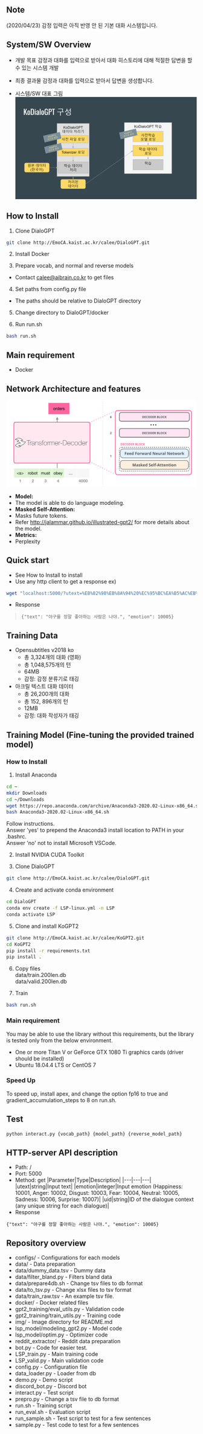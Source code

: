 ## Note
(2020/04/23) 감정 입력은 아직 반영 안 된 기본 대화 시스템입니다.

## System/SW Overview
* 개발 목표
감정과 대화를 입력으로 받아서 대화 히스토리에 대해 적절한 답변을 할 수 있는 시스템 개발

* 최종 결과물
감정과 대화를 입력으로 받아서 답변을 생성합니다.

* 시스템/SW 대표 그림
![대화 시스템 대표 그림](img/system.png)

## How to Install
1. Clone DialoGPT  
```bash
git clone http://EmoCA.kaist.ac.kr/calee/DialoGPT.git
```

2. Install Docker

3. Prepare vocab, and normal and reverse models  
* Contact calee@aibrain.co.kr to get files

4. Set paths from config.py file  
* The paths should be relative to DialoGPT directory

5. Change directory to DialoGPT/docker

6. Run run.sh
```bash
bash run.sh
```

## Main requirement
* Docker

## Network Architecture and features
![Network Architecture](img/architecture.png)
* **Model:**
* The model is able to do language modeling.
* **Masked Self-Attention:**
* Masks future tokens.
* Refer http://jalammar.github.io/illustrated-gpt2/ for more details about the model.
* **Metrics:**
* Perplexity

## Quick start
* See How to Install to install
* Use any http client to get a response
ex)
```bash
wget "localhost:5000/?utext=%EB%82%98%EB%8A%94%20%EC%95%BC%EA%B5%AC%EB%A5%BC%20%EC%A2%8B%EC%95%84%ED%95%B4.&emotion=10001&uid=1"
```
* Response
> ```
> {"text": "야구를 정말 좋아하는 사람은 나야.", "emotion": 10005}
> ```

## Training Data
* Opensubtitles v2018 ko
  - 총 3,324개의 대화 (영화)
  - 총 1,048,575개의 턴
  - 64MB
  - 감정: 감정 분류기로 태깅
* 아크릴 텍스트 대화 데이터
  - 총 26,200개의 대화
  - 총 152, 896개의 턴
  - 12MB
  - 감정: 대화 작성자가 태깅

## Training Model (Fine-tuning the provided trained model)
### How to Install
1. Install Anaconda  
```bash
cd ~
mkdir Downloads
cd ~/Downloads
wget https://repo.anaconda.com/archive/Anaconda3-2020.02-Linux-x86_64.sh
bash Anaconda3-2020.02-Linux-x86_64.sh
```
Follow instructions.  
Answer 'yes' to prepend the Anaconda3 install location to PATH in your .bashrc.  
Answer 'no' not to install Microsoft VSCode.


2. Install NVIDIA CUDA Toolkit  


3. Clone DialoGPT  
```bash
git clone http://EmoCA.kaist.ac.kr/calee/DialoGPT.git
```


4. Create and activate conda environment  
```bash
cd DialoGPT
conda env create -f LSP-linux.yml -n LSP
conda activate LSP
```

5. Clone and install KoGPT2  
```bash
git clone http://EmoCA.kaist.ac.kr/calee/KoGPT2.git
cd KoGPT2
pip install -r requirements.txt
pip install .
```


6. Copy files  
data/train.200len.db  
data/valid.200len.db  

7. Train
```bash
bash run.sh
```

### Main requirement
You may be able to use the library without this requirements, but the library is tested only from the below environment.
- One or more Titan V or GeForce GTX 1080 Ti graphics cards (driver should be installed)
- Ubuntu 18.04.4 LTS or CentOS 7

### Speed Up
To speed up, install apex, and change the option fp16 to true and gradient_accumulation_steps to 8 on run.sh.

## Test
```bash
python interact.py {vocab_path} {model_path} {reverse_model_path}
```

## HTTP-server API description
* Path: /
* Port: 5000
* Method: get
|Parameter|Type|Description|
|---|---|---|
|utext|string|Input text|
|emotion|integer|Input emotion (Happiness: 10001, Anger: 10002, Disgust: 10003, Fear: 10004, Neutral: 10005, Sadness: 10006, Surprise: 10007)|
|uid|string|ID of the dialogue context (any unique string for each dialogue)|
* Response
```
{"text": "야구를 정말 좋아하는 사람은 나야.", "emotion": 10005}
```

## Repository overview
* configs/ - Configurations for each models
* data/ - Data preparation
* data/dummy_data.tsv - Dummy data
* data/filter_bland.py - Filters bland data
* data/prepare4db.sh - Change tsv files to db format
* data/to_tsv.py - Change xlsx files to tsv format
* data/train_raw.tsv - An example tsv file.
* docker/ - Docker related files
* gpt2_training/eval_utils.py - Validation code
* gpt2_training/train_utils.py - Training code
* img/ - Image directory for README.md
* lsp_model/modeling_gpt2.py - Model code
* lsp_model/optim.py - Optimizer code
* reddit_extractor/ - Reddit data preparation
* bot.py - Code for easier test.
* LSP_train.py - Main training code
* LSP_valid.py - Main validation code
* config.py - Configuration file
* data_loader.py - Loader from db
* demo.py - Demo script
* discord_bot.py - Discord bot
* interact.py - Test script
* prepro.py - Change a tsv file to db format
* run.sh - Training script
* run_eval.sh - Evaluation script
* run_sample.sh - Test script to test for a few sentences
* sample.py - Test code to test for a few sentences
